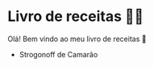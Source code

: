 # Livro de receitas :woman_cook:

Olá! Bem vindo ao meu livro de receitas :wave:

- Strogonoff de Camarão
